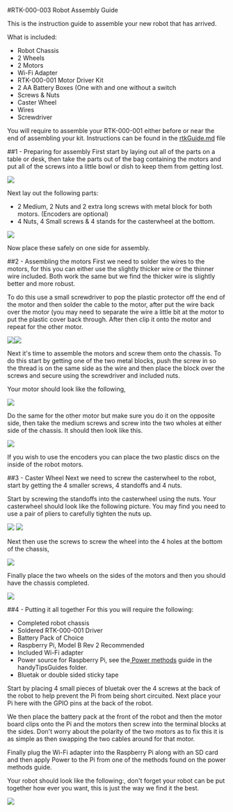 #RTK-000-003 Robot Assembly Guide

This is the instruction guide to assemble your new robot that has arrived. 

What is included:

* Robot Chassis
* 2 Wheels
* 2 Motors
* Wi-Fi Adapter
* RTK-000-001 Motor Driver Kit
* 2 AA Battery Boxes (One with and one without a switch
* Screws & Nuts
* Caster Wheel
* Wires
* Screwdriver

You will require to assemble your RTK-000-001 either before or near the end of assembling your kit. Instructions can be found in the <a href="rtkGuide.md" target="_blank">rtkGuide.md</a> file

##1 - Preparing for assembly
First start by laying out all of the parts on a table or desk, then take the parts out of the bag containing the motors and put all of the screws into a little bowl or dish to keep them from getting lost.

<a href="" target="_blank"><img src="robotAssembly/1.JPG"/></a>

Next lay out the following parts:

* 2 Medium, 2 Nuts and 2 extra long screws with metal block for both motors. (Encoders are optional)
* 4 Nuts, 4 Small screws & 4 stands for the casterwheel at the bottom.

<a href="" target="_blank"><img src="robotAssembly/3.JPG"/></a>

Now place these safely on one side for assembly.


##2 - Assembling the motors
First we need to solder the wires to the motors, for this you can either use the slightly thicker wire or the thinner wire included. Both work the same but we find the thicker wire is slightly better and more robust.

To do this use a small screwdriver to pop the plastic protector off the end of the motor and then solder the cable to the motor, after put the wire back over the motor (you may need to separate the wire a little bit at the motor to put the plastic cover back through. After then clip it onto the motor and repeat for the other motor.

<a href="" target="_blank"><img src="robotAssembly/4.JPG"/></a><a href="" target="_blank"><img src="robotAssembly/4-1.JPG"/></a>

Next it's time to assemble the motors and screw them onto the chassis. To do this start by getting one of the two metal blocks, push the screw in so the thread is on the same side as the wire and then place the block over the screws and secure using the screwdriver and included nuts.

Your motor should look like the following,

<a href="" target="_blank"><img src="robotAssembly/4-2.JPG"/></a>

Do the same for the other motor but make sure you do it on the opposite side, then take the medium screws and screw into the two wholes at either side of the chassis. It should then look like this.

<a href="" target="_blank"><img src="robotAssembly/4-3.JPG"/></a>


If you wish to use the encoders you can place the two plastic discs on the inside of the robot motors.

##3 - Caster Wheel
Next we need to screw the casterwheel to the robot, start by getting the 4 smaller screws, 4 standoffs and 4 nuts.

Start by screwing the standoffs into the casterwheel using the nuts. Your casterwheel should look like the following picture. You may find you need to use a pair of pliers to carefully tighten the nuts up.

<a href="" target="_blank"><img src="robotAssembly/5.JPG"/></a> <a href="" target="_blank"><img src="robotAssembly/5-1.JPG"/></a>

Next then use the screws to screw the wheel into the 4 holes at the bottom of the chassis, 

<a href="" target="_blank"><img src="robotAssembly/5-2.JPG"/></a>

Finally place the two wheels on the sides of the motors and then you should have the chassis completed.

<a href="" target="_blank"><img src="robotAssembly/6.JPG"/></a>


##4 - Putting it all together
For this you will require the following:

* Completed robot chassis
* Soldered RTK-000-001 Driver
* Battery Pack of Choice
* Raspberry Pi, Model B Rev 2 Recommended
* Included Wi-Fi adapter
* Power source for Raspberry Pi, see the<a href="../handyTipsGuides/powerMethods.md" target="_blank"> Power methods</a> guide in the handyTipsGuides folder.
* Bluetak or double sided sticky tape

Start by placing 4 small pieces of bluetak over the 4 screws at the back of the robot to help prevent the Pi from being short circuited. Next place your Pi here with the GPIO pins at the back of the robot.

We then place the battery pack at the front of the robot and then the motor board clips onto the Pi and the motors then screw into the terminal blocks at the sides. Don't worry about the polarity of the two motors as to fix this it is as simple as then swapping the two cables around for that motor.

Finally plug the Wi-Fi adapter into the Raspberry Pi  along with an SD card and then apply Power to the Pi from one of the methods found on the power methods guide.

Your robot should look like the following:, don't forget your robot can be put together how ever you want, this is just the way we find it the best.

<a href="" target="_blank"><img src="robotAssembly/finalGit.JPG"/></a>

